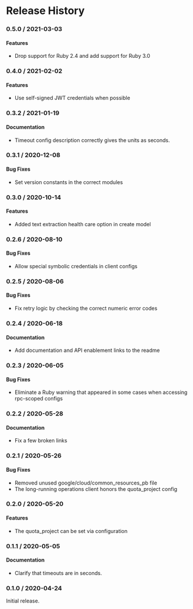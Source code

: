 # Release History

### 0.5.0 / 2021-03-03

#### Features

* Drop support for Ruby 2.4 and add support for Ruby 3.0

### 0.4.0 / 2021-02-02

#### Features

* Use self-signed JWT credentials when possible

### 0.3.2 / 2021-01-19

#### Documentation

* Timeout config description correctly gives the units as seconds.

### 0.3.1 / 2020-12-08

#### Bug Fixes

* Set version constants in the correct modules

### 0.3.0 / 2020-10-14

#### Features

* Added text extraction health care option in create model

### 0.2.6 / 2020-08-10

#### Bug Fixes

* Allow special symbolic credentials in client configs

### 0.2.5 / 2020-08-06

#### Bug Fixes

* Fix retry logic by checking the correct numeric error codes

### 0.2.4 / 2020-06-18

#### Documentation

* Add documentation and API enablement links to the readme

### 0.2.3 / 2020-06-05

#### Bug Fixes

* Eliminate a Ruby warning that appeared in some cases when accessing rpc-scoped configs

### 0.2.2 / 2020-05-28

#### Documentation

* Fix a few broken links

### 0.2.1 / 2020-05-26

#### Bug Fixes

* Removed unused google/cloud/common_resources_pb file
* The long-running operations client honors the quota_project config

### 0.2.0 / 2020-05-20

#### Features

* The quota_project can be set via configuration

### 0.1.1 / 2020-05-05

#### Documentation

* Clarify that timeouts are in seconds.

### 0.1.0 / 2020-04-24

Initial release.

